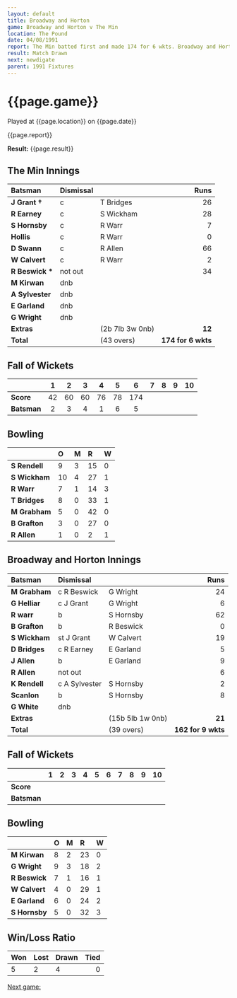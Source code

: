 ```yaml
---
layout: default
title: Broadway and Horton
game: Broadway and Horton v The Min
location: The Pound
date: 04/08/1991
report: The Min batted first and made 174 for 6 wkts. Broadway and Horton were 162 for 9 wkts when time ran out
result: Match Drawn
next: newdigate
parent: 1991 Fixtures
---
```


# {{page.game}}

Played at {{page.location}} on {{page.date}}

{{page.report}}

**Result:** {{page.result}}

## The Min Innings

| Batsman | Dismissal |  | Runs |
|:---|:---|---|---:|
| **J Grant &#8224;** | c | T Bridges | 26 | 
| **R Earney** | c | S Wickham | 28 | 
| **S Hornsby** | c | R Warr | 7 | 
| **Hollis** | c | R Warr | 0 | 
| **D Swann** | c | R Allen | 66 | 
| **W Calvert** | c | R Warr | 2 | 
| **R Beswick &#42;** | not out |  | 34 | 
| **M Kirwan** | dnb |  |  | 
| **A Sylvester** | dnb |  |  | 
| **E Garland** | dnb |  |  | 
| **G Wright** | dnb |  |  | 
| **Extras** | | (2b 7lb 3w 0nb) | **12** | 
| **Total** | | (43 overs) | **174 for 6 wkts** | 

## Fall of Wickets

| | 1 | 2 | 3 | 4 | 5 | 6 | 7 | 8 | 9 | 10 |
|---|:---:|:---:|:---:|:---:|:---:|:---:|:---:|:---:|:---:|:---:|
| **Score** | 42 | 60 | 60 | 76 | 78 | 174 |  |  |  |  | 
| **Batsman** | 2 | 3 | 4 | 1 | 6 | 5 |  |  |  |  | 

## Bowling

| | O | M | R | W |
|---|:---|:---|:---|:---|
| **S Rendell** | 9 | 3 | 15 | 0 | 
| **S Wickham** | 10 | 4 | 27 | 1 | 
| **R Warr** | 7 | 1 | 14 | 3 | 
| **T Bridges** | 8 | 0 | 33 | 1 |
| **M Grabham** | 5 | 0 | 42 | 0 | 
| **B Grafton** | 3 | 0 | 27 | 0 | 
| **R Allen** | 1 | 0 | 2 | 1 | 

## Broadway and Horton Innings

| Batsman | Dismissal |  | Runs |
|:---|:---|---|---:|
| **M Grabham** | c R Beswick | G Wright | 24 | 
| **G Helliar** | c J Grant | G Wright | 6 | 
| **R warr** | b | S Hornsby | 62 | 
| **B Grafton** | b | R Beswick | 0 | 
| **S Wickham** | st J Grant | W Calvert | 19 | 
| **D Bridges** | c R Earney | E Garland | 5 |
| **J Allen** | b | E Garland | 9 | 
| **R Allen** | not out |  | 6 |
| **K Rendell** | c A Sylvester | S Hornsby | 2 | 
| **Scanlon** | b | S Hornsby | 8 | 
| **G White** | dnb |  |  |
| **Extras** | | (15b 5lb 1w 0nb) | **21** | 
| **Total** | | (39 overs) | **162 for 9 wkts** | 

## Fall of Wickets

| | 1 | 2 | 3 | 4 | 5 | 6 | 7 | 8 | 9 | 10 |
|---|:---:|:---:|:---:|:---:|:---:|:---:|:---:|:---:|:---:|:---:|
| **Score** |  |  |  |  |  |  |  |  |  |  |
| **Batsman** |  |  |  |  |  |  |  |  |  |  |

## Bowling

| | O | M | R | W |
|---|:---|:---|:---|:---|
| **M Kirwan** | 8 | 2 | 23 | 0 | 
| **G Wright** | 9 | 3 | 18 | 2 | 
| **R Beswick** | 7 | 1 | 16 | 1 | 
| **W Calvert** | 4 | 0 | 29 | 1 | 
| **E Garland** | 6 | 0 | 24 | 2 |
| **S Hornsby** | 5 | 0 | 32 | 3 |

## Win/Loss Ratio

| Won | Lost | Drawn | Tied |
|:---|:---|:---|---:|
| 5 | 2 | 4 | 0 |

[Next game:]({{page.next}})